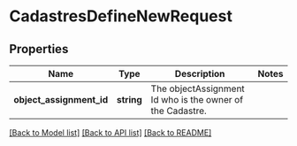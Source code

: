 # CadastresDefineNewRequest

## Properties
Name | Type | Description | Notes
------------ | ------------- | ------------- | -------------
**object_assignment_id** | **string** | The objectAssignment Id who is the owner of the Cadastre. | 

[[Back to Model list]](../README.md#documentation-for-models) [[Back to API list]](../README.md#documentation-for-api-endpoints) [[Back to README]](../README.md)


